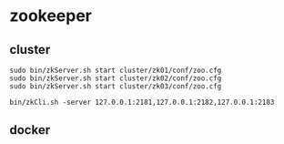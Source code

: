 
# zookeeper

## cluster
``` 
sudo bin/zkServer.sh start cluster/zk01/conf/zoo.cfg
sudo bin/zkServer.sh start cluster/zk02/conf/zoo.cfg
sudo bin/zkServer.sh start cluster/zk03/conf/zoo.cfg

bin/zkCli.sh -server 127.0.0.1:2181,127.0.0.1:2182,127.0.0.1:2183
```
## docker


